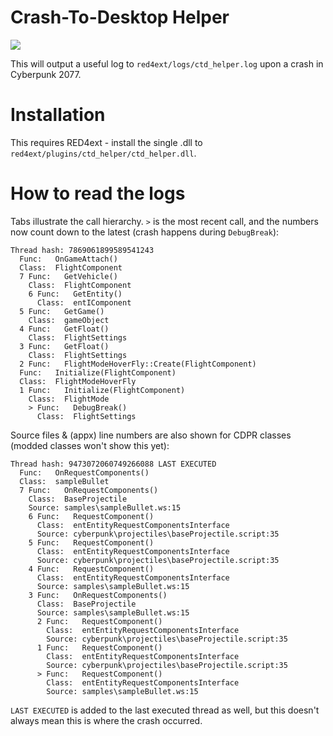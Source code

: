 # Crash-To-Desktop Helper

[![](https://byob.yarr.is/jackhumbert/ctd_helper/cp_version)](https://github.com/jackhumbert/ctd_helper/actions/workflows/build.yaml)

This will output a useful log to `red4ext/logs/ctd_helper.log` upon a crash in Cyberpunk 2077.

# Installation

This requires RED4ext - install the single .dll to `red4ext/plugins/ctd_helper/ctd_helper.dll`.

# How to read the logs

Tabs illustrate the call hierarchy. `>` is the most recent call, and the numbers now count down to the latest (crash happens during `DebugBreak`):

```Log
Thread hash: 7869061899589541243
  Func:   OnGameAttach()
  Class:  FlightComponent
  7 Func:   GetVehicle()
    Class:  FlightComponent
    6 Func:   GetEntity()
      Class:  entIComponent
  5 Func:   GetGame()
    Class:  gameObject
  4 Func:   GetFloat()
    Class:  FlightSettings
  3 Func:   GetFloat()
    Class:  FlightSettings
  2 Func:   FlightModeHoverFly::Create(FlightComponent)
  Func:   Initialize(FlightComponent)
  Class:  FlightModeHoverFly
  1 Func:   Initialize(FlightComponent)
    Class:  FlightMode
    > Func:   DebugBreak()
      Class:  FlightSettings
```

Source files & (appx) line numbers are also shown for CDPR classes (modded classes won't show this yet):

```Log
Thread hash: 9473072060749266088 LAST EXECUTED
  Func:   OnRequestComponents()
  Class:  sampleBullet
  7 Func:   OnRequestComponents()
    Class:  BaseProjectile
    Source: samples\sampleBullet.ws:15
    6 Func:   RequestComponent()
      Class:  entEntityRequestComponentsInterface
      Source: cyberpunk\projectiles\baseProjectile.script:35
    5 Func:   RequestComponent()
      Class:  entEntityRequestComponentsInterface
      Source: cyberpunk\projectiles\baseProjectile.script:35
    4 Func:   RequestComponent()
      Class:  entEntityRequestComponentsInterface
      Source: samples\sampleBullet.ws:15
    3 Func:   OnRequestComponents()
      Class:  BaseProjectile
      Source: samples\sampleBullet.ws:15
      2 Func:   RequestComponent()
        Class:  entEntityRequestComponentsInterface
        Source: cyberpunk\projectiles\baseProjectile.script:35
      1 Func:   RequestComponent()
        Class:  entEntityRequestComponentsInterface
        Source: cyberpunk\projectiles\baseProjectile.script:35
      > Func:   RequestComponent()
        Class:  entEntityRequestComponentsInterface
        Source: samples\sampleBullet.ws:15
```

`LAST EXECUTED` is added to the last executed thread as well, but this doesn't always mean this is where the crash occurred.
